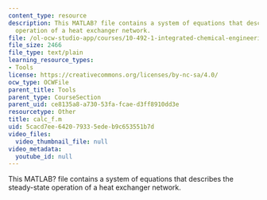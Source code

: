 ```yaml
---
content_type: resource
description: This MATLAB? file contains a system of equations that describes the steady-state
  operation of a heat exchanger network.
file: /ol-ocw-studio-app/courses/10-492-1-integrated-chemical-engineering-topics-i-process-control-by-design-fall-2004/5cacd7ee642079335edeb9c653551b7d_calc_f.m
file_size: 2466
file_type: text/plain
learning_resource_types:
- Tools
license: https://creativecommons.org/licenses/by-nc-sa/4.0/
ocw_type: OCWFile
parent_title: Tools
parent_type: CourseSection
parent_uid: ce8135a8-a730-53fa-fcae-d3ff8910dd3e
resourcetype: Other
title: calc_f.m
uid: 5cacd7ee-6420-7933-5ede-b9c653551b7d
video_files:
  video_thumbnail_file: null
video_metadata:
  youtube_id: null
---
```

This MATLAB? file contains a system of equations that describes the steady-state operation of a heat exchanger network.